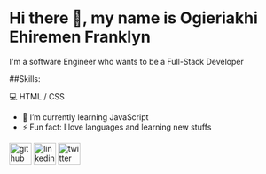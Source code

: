 # Hi there 👋, my name is Ogieriakhi Ehiremen Franklyn

I'm a software Engineer who wants to be a Full-Stack Developer

##Skills: 

💻 HTML / CSS

- 🌱 I’m currently learning JavaScript 
- ⚡ Fun fact: I love languages and learning new stuffs 


[<img src='https://cdn.jsdelivr.net/npm/simple-icons@3.0.1/icons/github.svg' alt='github' height='40'>](https://github.com/Ehiremen26)  [<img src='https://cdn.jsdelivr.net/npm/simple-icons@3.0.1/icons/linkedin.svg' alt='linkedin' height='40'>](https://www.linkedin.com/in/linkedin.com/in/franklyn-ogieriakhi-7b1a83229//)  [<img src='https://cdn.jsdelivr.net/npm/simple-icons@3.0.1/icons/twitter.svg' alt='twitter' height='40'>](https://twitter.com/@Lynn_Gun)  

